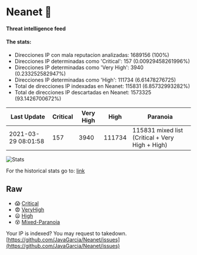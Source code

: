 # Neanet :hocho:
#### Threat intelligence feed
#### The stats:

- Direcciones IP con mala reputacion analizadas: 1689156 (100%)
- Direcciones IP determinadas como 'Critical':  157 (0.00929458261996%)
- Direcciones IP determinadas como 'Very High':  3940 (0.233252582947%)
- Direcciones IP determinadas como 'High':  111734 (6.61478276725)
- Total de direcciones IP indexadas en Neanet:  115831 (6.85732993282%)
- Total de direcciones IP descartadas en Neanet:  1573325 (93.1426700672%)

| Last Update | Critical | Very High | High | Paranoia |
| --- | --- | --- | --- | --- |
| 2021-03-29 08:01:58 | 157 | 3940 | 111734 | 115831 mixed list (Critical + Very High + High)|

![Stats](https://docs.google.com/spreadsheets/d/e/2PACX-1vSnaNMIXVabIpDJjufMlzH7poXnshF3mgd8Is1g9ytUEzVsP5my4Trn8f-xkoLLQ38xpL3HtmUexLo6/pubchart?oid=501124687&format=image)

For the historical stats go to: [link](/stats.csv)
## Raw
- :scream: [Critical](https://raw.githubusercontent.com/JavaGarcia/Neanet/master/blacklists/neanet_critical.txt)
- :fearful: [VeryHigh](https://raw.githubusercontent.com/JavaGarcia/Neanet/master/blacklists/neanet_veryHigh.txtt)
- :frowning: [High](https://raw.githubusercontent.com/JavaGarcia/Neanet/master/blacklists/neanet_high.txt)
- :dizzy_face: [Mixed-Paranoia](https://raw.githubusercontent.com/JavaGarcia/Neanet/master/blacklists/neanet_all.txt)


Your IP is indexed? You may request to takedown. [https://github.com/JavaGarcia/Neanet/issues](https://github.com/JavaGarcia/Neanet/issues)



















































































































































































































































































































































































































































































































































































































































































































































































































































































































































































































































































































































































































































































































































































































































































































































































































































































































































































































































































































































































































































































































































































































































































































































































































































































































































































































































































































































































































































































































































































































































































































































































































































































































































































































































































































































































































































































































































































































































































































































































































































































































































































































































































































































































































































































































































































































































































































































































































































































































































































































































































































































































































































































































































































































